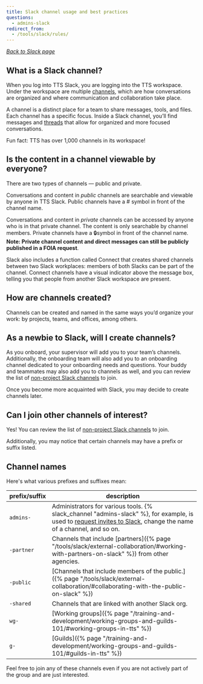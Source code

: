 ```yaml
---
title: Slack channel usage and best practices
questions:
  - admins-slack
redirect_from:
  - /tools/slack/rules/
---
```


_[Back to Slack page](../)_

## What is a Slack channel?

When you log into TTS Slack, you are logging into the TTS workspace. Under the workspace are multiple [channels](https://slack.com/help/articles/360017938993-What-is-a-channel), which are how conversations are organized and where communication and collaboration take place. 

A channel is a distinct place for a team to share messages, tools, and files. Each channel has a specific focus. Inside a Slack channel, you’ll find messages and [threads](https://slack.com/help/articles/115000769927-Use-threads-to-organize-discussions-#:~:text=Threads%20help%20you%20create%20organized,direct%20message%20(DM)%20conversation.) that allow for organized and more focused conversations.

Fun fact: TTS has over 1,000 channels in its workspace!

## Is the content in a channel viewable by everyone?

There are two types of channels — public and private.

Conversations and content in _public_ channels are searchable and viewable by anyone in TTS Slack. Public channels have a # symbol in front of the channel name. 

Conversations and content in _private_ channels can be accessed by anyone who is in that private channel. The content is only searchable by channel members. Private channels have a 🔒symbol in front of the channel name. **Note: Private channel content and direct messages can still be publicly published in a FOIA request**. 

Slack also includes a function called Connect that creates shared channels between two Slack workplaces: members of both Slacks can be part of the channel. Connect channels have a visual indicator above the message box, telling you that people from another Slack workspace are present.

## How are channels created?
Channels can be created and named in the same ways you’d organize your work: by projects, teams, and offices, among others. 

## As a newbie to Slack, will I create channels?
As you onboard, your supervisor will add you to your team’s channels. Additionally, the onboarding team will also add you to an onboarding channel dedicated to your onboarding needs and questions. Your buddy and teammates may also add you to channels as well, and you can review the list of [non-project Slack channels](https://docs.google.com/document/d/1HAcC0qU756AzeZ38iZOlosN98Xeppr2sJ9LXLOx0UbM/edit) to join. 

Once you become more acquainted with Slack, you may decide to create channels later.

## Can I join other channels of interest?
Yes! You can review the list of [non-project Slack channels](https://docs.google.com/document/d/1HAcC0qU756AzeZ38iZOlosN98Xeppr2sJ9LXLOx0UbM/edit) to join.  

Additionally, you may notice that certain channels may have a prefix or suffix listed.

## Channel names

Here's what various prefixes and suffixes mean:

| prefix/suffix | description                                                                                                                                                                                                                                 |
| ------------- | ------------------------------------------------------------------------------------------------------------------------------------------------------------------------------------------------------------------------------------------- |
| `admins-`     | Administrators for various tools. {% slack_channel "admins-slack" %}, for example, is used to [request invites to Slack](../user-management/), change the name of a channel, and so on. |
| `-partner`    | Channels that include [partners]({% page "/tools/slack/external-collaboration/#working-with-partners-on-slack" %}) from other agencies.                                                                                                     |
| `-public`     | [Channels that include members of the public.]({% page "/tools/slack/external-collaboration/#collaborating-with-the-public-on-slack" %})                                                                                                    |
| `-shared`     | Channels that are linked with another Slack org.                                                                                                                                                                                            |
| `wg-`         | [Working groups]({% page "/training-and-development/working-groups-and-guilds-101/#working-groups-in-tts" %})                                                                                                                               |
| `g-`          | [Guilds]({% page "/training-and-development/working-groups-and-guilds-101/#guilds-in-tts" %})                                                                                                                                               |

Feel free to join any of these channels even if you are not actively part of the
group and are just interested.
